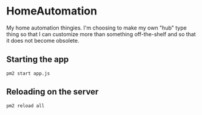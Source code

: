 # HomeAutomation
My home automation thingies. I'm choosing to make my own "hub" type thing so that I can customize
more than something off-the-shelf and so that it does not become obsolete.

## Starting the app

```pm2 start app.js```

## Reloading on the server

```pm2 reload all```
